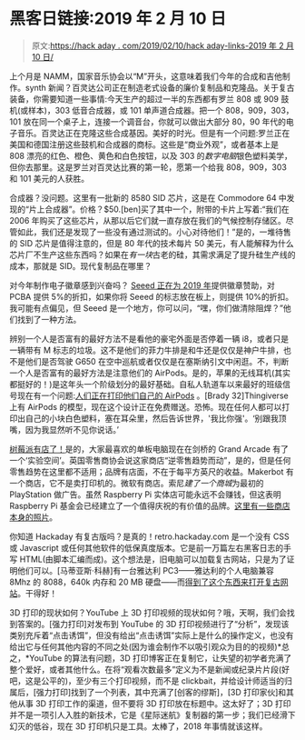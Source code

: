 # 黑客日链接:2019 年 2 月 10 日

> 原文:[https://hack aday . com/2019/02/10/hack aday-links-2019 年 2 月 10 日/](https://hackaday.com/2019/02/10/hackaday-links-february-10-2019/)

上个月是 NAMM，国家音乐协会以“M”开头，这意味着我们今年的合成和吉他制作。synth 新闻？百灵达公司正在制造老式设备的廉价复制品和克隆品。关于复古装备，你需要知道一些事情:今天生产的超过一半的东西都有罗兰 808 或 909 鼓机(或样本)，303 低音合成器，或 101 单声道合成器。把一个 808，909，303，101 放在同一个桌子上，连接一个调音台，你就可以做出大部分 80，90 年代的电子音乐。百灵达正在克隆这些合成基因。美好的时光。但是有一个问题:罗兰正在美国和德国注册这些鼓机和合成器的商标。这些是“商业外观”，或者基本上是 808 漂亮的红色、橙色、黄色和白色按钮，以及 303 的*数字电脑*银色塑料美学，但你去那里。这是罗兰对百灵达比赛的第一轮，愿第一个给我 808，909，303 和 101 美元的人获胜。

合成器？没问题。这里有一批新的 8580 SID 芯片，这是在 Commodore 64 中发现的“片上合成器”。价格？$50.[ben]买了其中一个，附带的卡片上写着:“我们在 2006 年购买了这些芯片，从那以后它们就一直存放在我们的气候控制存储区。尽管如此，我们还是发现了一些没有通过测试的。小心对待他们！”是的，一堆待售的 SID 芯片是值得注意的，但是 80 年代的技术每片 50 美元，有人能解释为什么芯片厂不生产这些东西吗？如果在*有一块*古老的硅，其需求满足了提升硅生产线的成本，那就是 SID。现代复制品在哪里？

对今年制作电子徽章感到兴奋吗？ [Seeed 正在为 2019 年](https://www.seeedstudio.com/blog/2019/02/01/calling-all-badge-enthusiasts-gather-for-seeeds-badge-sponsorship-2019/)提供徽章赞助，对 PCBA 提供 5%的折扣，如果你将 Seeed 的标志放在板上，则提供 10%的折扣。我可能有点偏见，但 Seeed 是一个地方，你可以问，“嘿，你们做清除阻焊？”他们找到了一种方法。

辨别一个人是否富有的最好方法不是看他的豪宅外面是否停着一辆 i8，或者只是一辆带有 M 标志的垃圾。这不是他们的菲力牛排是和牛还是仅仅是神户牛排，也不是他们是否驾驶 G650 在空中巡航或者仅仅是在塞斯纳引文中闲逛。不，判断一个人是否富有的最好方法是注意他们的 AirPods。是的，苹果的无线耳机(其实都挺好的！)是这年头一个阶级划分的最好基础。自私人轨道车以来最好的班级信号现在有一个问题:[人们正在打印他们自己的 AirPods](https://www.thingiverse.com/thing:3392445) 。[Brady 32]Thingiverse 上有 AirPods 的模型，现在这个设计正在免费赠送。恐怖。现在任何人都可以打印出自己的小块白色塑料，塞在耳朵里，然后告诉世界，'我比你强'。‘别跟我顶嘴，因为我显然听不见你说话。’

[树莓派有店了！](https://www.bbc.com/news/uk-england-cambridgeshire-47143411)是的，大家最喜欢的单板电脑现在在剑桥的 Grand Arcade 有了一个‘实验空间’。英国零售商协会说这家商店“逆零售趋势而动”，是的，但是任何零售趋势在这里都不适用；品牌有店面，不在于每平方英尺的收益。Makerbot 有一个商店，它不是卖打印机的。微软有商店。索尼*建了一个商城*为最初的 PlayStation 做广告。虽然 Raspberry Pi 实体店可能永远不会赚钱，但这表明 Raspberry Pi 基金会已经建立了一个值得庆祝的有价值的品牌。[这里有一些商店本身的照片](https://www.raspberrypi.org/blog/guess-what/)。

你知道 Hackaday 有复古版吗？是真的！retro.hackaday.com 是一个没有 CSS 或 Javascript 或任何其他软件的低保真度版本。它是前一万篇左右黑客日志的手写 HTML(由脚本汇编而成)。这个想法是，旧电脑可以加载复古网站，只是为了证明他们可以。[马蒂亚斯·科赫]有一台雅达利 PC3——雅达利的个人电脑兼容 8Mhz 的 8088，640k 内存和 20 MB 硬盘——而[得到了这个东西来打开复古网站](https://hackaday.com/wp-content/uploads/2019/02/atari-pc3.jpg)。干得好！

3D 打印的现状如何？YouTube 上 3D 打印视频的现状如何？哦，天啊，我们会找到答案的。[强力打印]对发布到 YouTube 的 3D 打印视频进行了“分析”，发现该类别充斥着“点击诱饵”，但没有给出“点击诱饵”实际上是什么的操作定义，也没有给出它与任何其他内容的不同之处(因为谁会制作不以吸引观众为目的的视频)*总之，*YouTube 的算法有问题，3D 打印博客正在复制它，让失望的初学者充满了整个爱好，或者其他什么。在将“观看次数最多”定义为不是新闻或纪录片片段(好吧，这是公平的)，至少有三个打印视频，而不是 clickbait，并给设计师适当的归属后，[强力打印]找到了一个列表，其中充满了[创客的缪斯]，[3D 打印家伙]和其他从事 3D 打印工作的渠道，但不要将 3D 打印放在标题中。这太好了；3D 打印并不是一项引人入胜的新技术，它是《星际迷航》复制器的第一步；我们已经滑下幻灭的低谷，现在 3D 打印机只是工具。太棒了，2018 年事情就该这样。